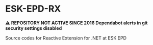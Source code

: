 # ESK-EPD-RX

:warning: **REPOSITORY NOT ACTIVE SINCE 2016 Dependabot alerts in git security settings disabled**

Source codes for Reactive Extension for .NET at ESK EPD
